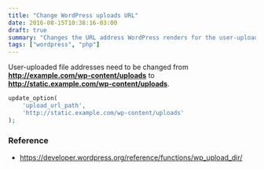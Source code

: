 ```yaml
---
title: "Change WordPress uploads URL"
date: 2016-08-15T10:38:16-03:00
draft: true
summary: "Changes the URL address WordPress renders for the user-uploaded files. The browser will fetch the files from the new address instead of fetching from the WordPress server."
tags: ["wordpress", "php"]
---
```


User-uploaded file addresses need to be changed from **http://example.com/wp-content/uploads** to **http://static.example.com/wp-content/uploads**.

```php
update_option(
    'upload_url_path',
    'http://static.example.com/wp-content/uploads'
);
```


### Reference
 * https://developer.wordpress.org/reference/functions/wp_upload_dir/
